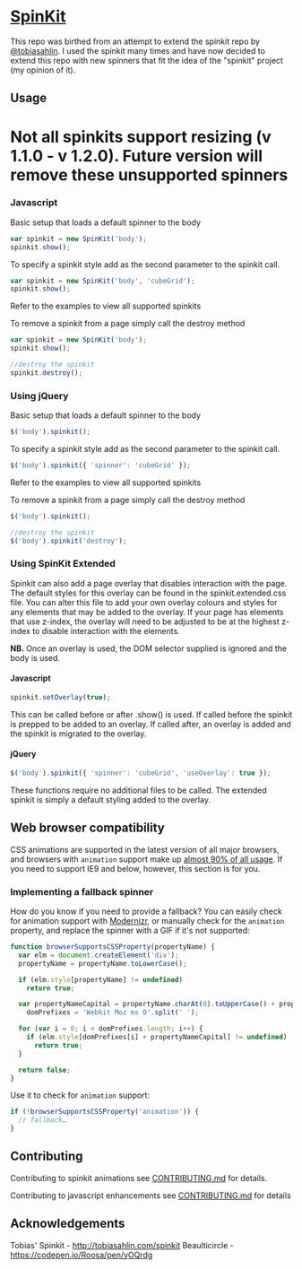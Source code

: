 # [SpinKit](http://tobiasahlin.com/spinkit/)

This repo was birthed from an attempt to extend the spinkit repo by [@tobiasahlin](https://github.com/tobiasahlin). I used the spinkit many times and have now decided to extend this repo with new spinners that fit the idea of the "spinkit" project (my opinion of it). 

## Usage
# Not all spinkits support resizing (v 1.1.0 - v 1.2.0). Future version will remove these unsupported spinners

### Javascript
Basic setup that loads a default spinner to the body
```javascript
var spinkit = new SpinKit('body');
spinkit.show();
```

To specify a spinkit style add as the second parameter to the spinkit call.
```javascript
var spinkit = new SpinKit('body', 'cubeGrid');
spinkit.show();
```
Refer to the examples to view all supported spinkits

To remove a spinkit from a page simply call the destroy method
```javascript
var spinkit = new SpinKit('body');
spinkit.show();

//destroy the spinkit
spinkit.destroy();
```

### Using jQuery
Basic setup that loads a default spinner to the body
```javascript
$('body').spinkit();
```

To specify a spinkit style add as the second parameter to the spinkit call.
```javascript
$('body').spinkit({ 'spinner': 'cubeGrid' });
```
Refer to the examples to view all supported spinkits

To remove a spinkit from a page simply call the destroy method
```javascript
$('body').spinkit();

//destroy the spinkit
$('body').spinkit('destroy');
```

### Using SpinKit Extended
Spinkit can also add a page overlay that disables interaction with the page. The default styles for this overlay can be found in the spinkit.extended.css file. You can alter this file to add your own overlay colours and styles for any elements that may be added to the overlay.
If your page has elements that use z-index, the overlay will need to be adjusted to be at the highest z-index to disable interaction with the elements.

**NB.** Once an overlay is used, the DOM selector supplied is ignored and the body is used.

#### Javascript
```javascript
spinkit.setOverlay(true);
```
This can be called before or after .show() is used. If called before the spinkit is prepped to be added to an overlay. If called after, an overlay is added and the spinkit is migrated to the overlay.

#### jQuery
```javascript
$('body').spinkit({ 'spinner': 'cubeGrid', 'useOverlay': true });
```

These functions require no additional files to be called. The extended spinkit is simply a default styling added to the overlay.

## Web browser compatibility

CSS animations are supported in the latest version of all major browsers, and browsers with `animation` support make up [almost 90% of all usage](http://caniuse.com/#feat=css-animation). If you need to support IE9 and below, however, this section is for you.

### Implementing a fallback spinner

How do you know if you need to provide a fallback? You can easily check for animation support with [Modernizr](http://modernizr.com), or manually check for the `animation` property, and replace the spinner with a GIF if it's not supported:

```javascript
function browserSupportsCSSProperty(propertyName) {
  var elm = document.createElement('div');
  propertyName = propertyName.toLowerCase();

  if (elm.style[propertyName] != undefined)
    return true;

  var propertyNameCapital = propertyName.charAt(0).toUpperCase() + propertyName.substr(1),
    domPrefixes = 'Webkit Moz ms O'.split(' ');

  for (var i = 0; i < domPrefixes.length; i++) {
    if (elm.style[domPrefixes[i] + propertyNameCapital] != undefined)
      return true;
  }

  return false;
}
```

Use it to check for `animation` support:

```javascript
if (!browserSupportsCSSProperty('animation')) {
  // fallback…
}
```

## Contributing

Contributing to spinkit animations see [CONTRIBUTING.md](https://github.com/tobiasahlin/SpinKit/blob/master/CONTRIBUTING.md) for details.

Contributing to javascript enhancements see [CONTRIBUTING.md](https://github.com/cr1x56/SpinKit/blob/master/CONTRIBUTING.md) for details

## Acknowledgements

Tobias' Spinkit - http://tobiasahlin.com/spinkit
Beaulticircle - https://codepen.io/Roosa/pen/yOQrdg